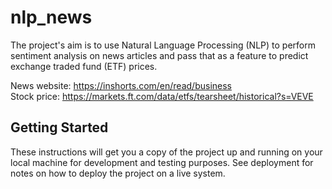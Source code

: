 # nlp_news

The project's aim is to use Natural Language Processing (NLP) to perform sentiment analysis on news 
articles and pass that as a feature to predict exchange traded fund (ETF) prices.

News website: https://inshorts.com/en/read/business  
Stock price: https://markets.ft.com/data/etfs/tearsheet/historical?s=VEVE

## Getting Started

These instructions will get you a copy of the project up and running on your local machine for development and testing purposes. See deployment for notes on how to deploy the project on a live system.
